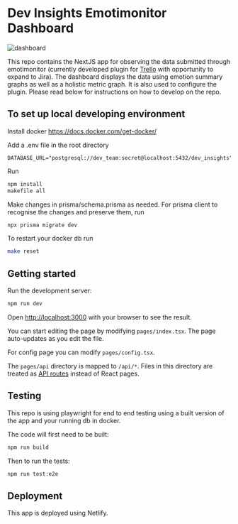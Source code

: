 # Dev Insights Emotimonitor Dashboard
![dashboard](https://github.com/user-attachments/assets/9f43b389-eae8-4a20-a4a6-40c21d9bfc80)



This repo contains the NextJS app for observing the data submitted through emotimonitor (currently developed plugin for [Trello](https://github.com/dev-insights-development-team/emotimonitor-trello) with opportunity to expand to Jira). The dashboard displays the data using emotion summary graphs as well as a holistic metric graph. It is also used to configure the plugin. Please read below for instructions on how to develop on the repo.

## To set up local developing environment

Install docker https://docs.docker.com/get-docker/

Add a .env file in the root directory

```env
DATABASE_URL="postgresql://dev_team:secret@localhost:5432/dev_insights"
```

Run

```bash
npm install
makefile all
```

Make changes in prisma/schema.prisma as needed. For prisma client to recognise the changes and preserve them, run

```bash
npx prisma migrate dev
```

To restart your docker db run

```bash
make reset
```

## Getting started

Run the development server:

```bash
npm run dev
```

Open [http://localhost:3000](http://localhost:3000) with your browser to see the result.

You can start editing the page by modifying `pages/index.tsx`. The page auto-updates as you edit the file.

For config page you can modify `pages/config.tsx`.

The `pages/api` directory is mapped to `/api/*`. Files in this directory are treated as [API routes](https://nextjs.org/docs/api-routes/introduction) instead of React pages.

## Testing

This repo is using playwright for end to end testing using a built version of the app and your running db in docker.

The code will first need to be built:
```bash
npm run build
```

Then to run the tests:

```bash
npm run test:e2e
```

## Deployment
This app is deployed using Netlify.
